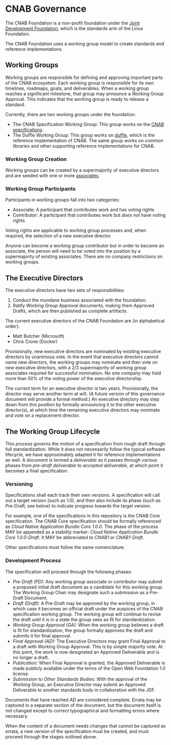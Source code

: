 # CNAB Governance

The CNAB Foundation is a non-profit foundation under the [Joint Development Foundation](http://www.jointdevelopment.org/), which is the standards arm of the Linux Foundation.

The CNAB Foundation uses a working group model to create standards and reference implementations.

## Working Groups

Working groups are responsible for defining and approving important parts of the CNAB ecosystem. Each working group is responsible for its own timelines, roadmaps, goals, and deliverables. When a working group reaches a significant milestone, that group may announce a Working Group Approval. This indicates that the working group is ready to release a standard.

Currently, there are two working groups under the foundation:

- The CNAB Specification Working Group: This group works on the [CNAB specifications](https://github.com/deislabs/cnab-spec).
- The Duffle Working Group: This group works on [duffle](https://github.com/deislabs/duffle), which is the reference implementation of CNAB. The same group works on common libraries and other supporting reference implementations for CNAB.
### Working Group Creation

Working groups can be created by a supermajority of executive directors and are seeded with one or more [associates](#working-group-participants).

### Working Group Participants

Participants in working groups fall into two categories:

* Associate: A participant that contributes work and has voting rights
* Contributor: A participant that contributes work but *does not* have voting rights

Voting rights are applicable to working group processes and, when required, the selection of a new executive director.

Anyone can become a working group contributor but in order to become an associate, the person will need to be voted into the position by a supermajority of existing associates. There are no company restrictions on working groups.

## The Executive Directors

The executive directors have two sets of responsibilities:

1. Conduct the mundane business associated with the foundation.
2. Ratify _Working Group Approval_ documents, making them Approved Drafts, which are then published as complete artifacts.

The current executive directors of the CNAB Foundation are (in alphabetical order):

- Matt Butcher (Microsoft)
- Chris Crone (Docker)

Provisionally, new executive directors are nominated by existing executive directors by unanimous vote. In the event that executive directors cannot name new directors, the working groups may nominate and then vote on new executive directors, with a 2/3 supermajority of working group associates required for successful nomination. No one company may hold more than 50% of the voting power of the executive directorship.

The current term for an executive director is two years. Provisionally, the director may serve another term at will. (A future version of this governance document will provide a formal method.) An executive directory may step down from this position by formally announcing it to the other executive director(s), at which time the remaining executive directors may nominate and vote on a replacement director.

## The Working Group Lifecycle

This process governs the motion of a specification from rough draft through full standardization. While it does not necessarily follow the typical software lifecycle, we have approximately adapted it for reference implementations as well. A document is termed a _deliverable_ as it passes through various phases from _pre-draft deliverable_ to _accepted deliverable_, at which point it becomes a final specification.

### Versioning

Specifications shall each track their own versions. A specification will call out a target version (such as 1.0), and then also include its phase (such as Pre-Draft, see below) to indicate progress towards the target version.

For example, one of the specifications in this repository is the CNAB Core specification. The CNAB Core specification should be formally referenced as _Cloud Native Application Bundle Core 1.0.0_. The phase of the process MAY be appended as a stability marker: _Cloud Native Application Bundle Core 1.0.0-Draft_. It MAY be abbreviated to _CNAB1_ or _CNAB1-Draft_.

Other specifications must follow the same nomenclature.

### Development Process

The specification will proceed through the following phases:

- *Pre-Draft (PD):* Any working group associate or contributor may submit a proposed initial draft document as a candidate for this working group. The Working Group Chair may designate such a submission as a Pre-Draft Document.
- *Draft (Draft):* A Pre-Draft may be approved by the working group, in which case it becomes an official draft under the auspices of the CNAB specification working group. The working group will continue to revise the draft until it is in a state the group sees as fit for standardization.
- *Working Group Approval (GA):* When the working group believes a draft is fit for standardization, the group formally approves the draft and submits it for final approval.
- *Final Approval (AD):* The Executive Directors may grant Final Approval to a draft with Working Group Approval. This is by simple majority vote. At this point, the work is now designated an Approved Deliverable and is no longer a draft.
- *Publication:* When Final Approval is granted, the Approved Deliverable is made publicly available under the terms of the Open Web Foundation 1.0 license.
- *Submission to Other Standards Bodies:* With the approval of the Working Group, an Executive Director may submit an Approved Deliverable to another standards body in collaboration with the JDF.

Documents that have reached AD are considered complete. Errata may be captured in a separate section of the document, but the document itself is not changed except to correct typographical and formatting errors where necessary.

When the content of a document needs changes that cannot be captured as errata, a new _version_ of the specification must be created, and must proceed through the stages outlined above.
